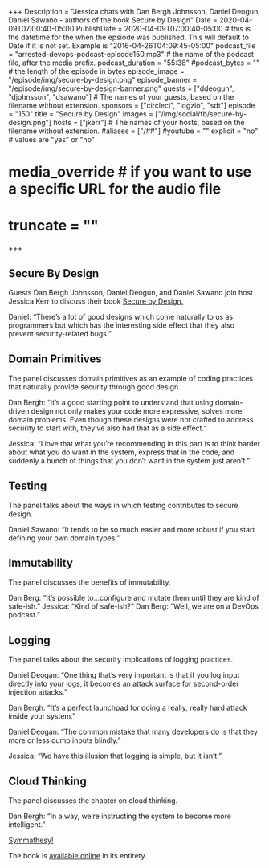 +++
Description = "Jessica chats with Dan Bergh Johnsson, Daniel Deogun, Daniel Sawano - authors of the book Secure by Design"
Date = 2020-04-09T07:00:40-05:00
PublishDate = 2020-04-09T07:00:40-05:00 # this is the datetime for the when the epsiode was published. This will default to Date if it is not set. Example is "2016-04-26T04:09:45-05:00"
podcast_file = "arrested-devops-podcast-episode150.mp3" # the name of the podcast file, after the media prefix.
podcast_duration = "55:38"
#podcast_bytes = "" # the length of the episode in bytes
episode_image = "/episode/img/secure-by-design.png"
episode_banner = "/episode/img/secure-by-design-banner.png"
guests = ["ddeogun", "djohnsson", "dsawano"] # The names of your guests, based on the filename without extension.
sponsors = ["circleci", "logzio", "sdt"]
episode = "150"
title = "Secure by Design"
images = ["/img/social/fb/secure-by-design.png"]
hosts = ["jkerr"] # The names of your hosts, based on the filename without extension.
#aliases = ["/##"]
#youtube = ""
explicit = "no" # values are "yes" or "no"
# media_override # if you want to use a specific URL for the audio file
# truncate = ""
+++

## Secure By Design

Guests Dan Bergh Johnsson, Daniel Deogun, and Daniel Sawano join host Jessica Kerr to discuss their book [Secure by Design.](https://secure-by-design.io/)

Daniel: “There’s a lot of good designs which come naturally to us as programmers but which has the interesting side effect that they also prevent security-related bugs.”

## Domain Primitives

The panel discusses domain primitives as an example of coding practices that naturally provide security through good design.

Dan Bergh: “It’s a good starting point to understand that using domain-driven design not only makes your code more expressive, solves more domain problems. Even though these designs were not crafted to address security to start with, they’ve also had that as a side effect.”

Jessica: “I love that what you’re recommending in this part is to think harder about what you do want in the system, express that in the code, and suddenly a bunch of things that you don’t want in the system just aren’t.”

## Testing

The panel talks about the ways in which testing contributes to secure design.

Daniel Sawano: “It tends to be so much easier and more robust if you start defining your own domain types.”

## Immutability

The panel discusses the benefits of immutability.

Dan Berg: “It’s possible to...configure and mutate them until they are kind of safe-ish.”
Jessica: “Kind of safe-ish?”
Dan Berg: “Well, we are on a DevOps podcast.”

## Logging

The panel talks about the security implications of logging practices.

Daniel Deogan: “One thing that’s very important is that if you log input directly into your logs, it becomes an attack surface for second-order injection attacks.”

Dan Bergh: “It’s a perfect launchpad for doing a really, really hard attack inside your system.”

Daniel Deogan: “The common mistake that many developers do is that they more or less dump inputs blindly.”

Jessica: “We have this illusion that logging is simple, but it isn’t.”

## Cloud Thinking

The panel discusses the chapter on cloud thinking.

Dan Bergh: “In a way, we’re instructing the system to become more intelligent.”

[Symmathesy!](https://blog.jessitron.com/2018/10/25/symmathecist-n/)

The book is [available online](https://www.manning.com/books/secure-by-design?a_aid=sawano&a_bid=0b3fac80&chan=g) in its entirety.
